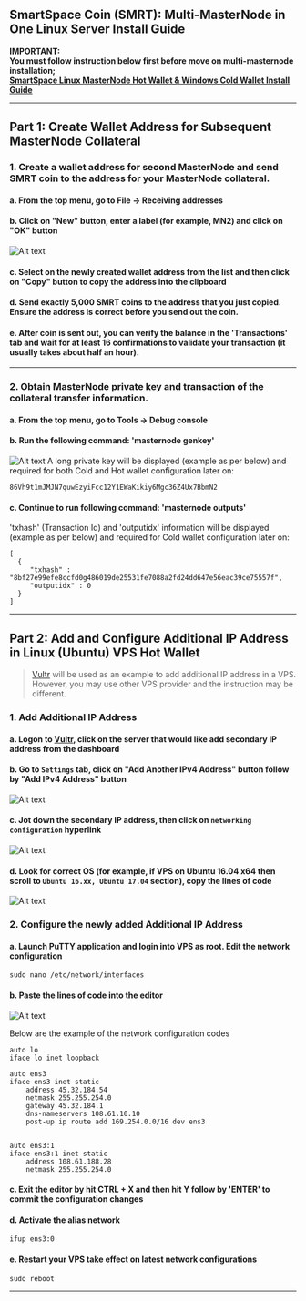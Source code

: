 ## SmartSpace Coin (SMRT): Multi-MasterNode in One Linux Server Install Guide

**IMPORTANT:**<br>
**You must follow instruction below first before move on multi-masternode installation;**<br>
**[SmartSpace Linux MasterNode Hot Wallet & Windows Cold Wallet Install Guide](SMRT_Masternode_Linux_Win_Guide.md)**
 
---
 
## **Part 1**: Create Wallet Address for Subsequent MasterNode Collateral

### 1. Create a wallet address for second MasterNode and send SMRT coin to the address for your MasterNode collateral.

#### a. From the top menu, go to File -> Receiving addresses
#### b. Click on "New" button, enter a label (for example, MN2) and click on "OK" button
![Alt text](https://github.com/ButterX/SmartSpaceCoin/blob/master/images/smrt-windows-wallet-second-address.png "Second Wallet Address")
#### c. Select on the newly created wallet address from the list and then click on "Copy" button to copy the address into the clipboard
#### d. Send exactly 5,000 SMRT coins to the address that you just copied. Ensure the address is correct before you send out the coin.
#### e. After coin is sent out, you can verify the balance in the 'Transactions' tab and wait for at least 16 confirmations to validate your transaction (it usually takes about half an hour).

---

### 2. Obtain MasterNode private key and transaction of the collateral transfer information.
#### a. From the top menu, go to Tools -> Debug console
#### b. Run the following command: 'masternode genkey'
![Alt text](https://github.com/ButterX/SmartSpaceCoin/blob/master/images/smrt-windows-wallet-genkey.png "Wallet masternode genkey")
A long private key will be displayed (example as per below) and required for both Cold and Hot wallet configuration later on:
```
86Vh9t1mJMJN7quwEzyiFcc12Y1EWaKikiy6Mgc36Z4Ux7BbmN2
```

#### c. Continue to run following command: 'masternode outputs'
'txhash' (Transaction Id) and 'outputidx' information will be displayed (example as per below) and required for Cold wallet configuration later on:
```
[
  {
     "txhash" : "8bf27e99efe8ccfd0g486019de25531fe7088a2fd24dd647e56eac39ce75557f",
     "outputidx" : 0
  }
]
```

---
 
## **Part 2**: Add and Configure Additional IP Address in Linux (Ubuntu) VPS Hot Wallet

> <a href="https://www.vultr.com/?ref=7414835" target="_blank">Vultr</a> will be used as an example to add additional IP address in a VPS. However, you may use other VPS provider and the instruction may be different.
 
### 1. Add Additional IP Address
 
#### a. Logon to <a href="https://www.vultr.com/?ref=7414835" target="_blank">Vultr</a>, click on the server that would like add secondary IP address from the dashboard
#### b. Go to `Settings` tab, click on "Add Another IPv4 Address" button follow by "Add IPv4 Address" button
![Alt text](https://github.com/ButterX/SmartSpaceCoin/blob/master/images/smrt-vultr-vps-add-secondary-ip-1.png "Vultr.com create secondary IP")
#### c. Jot down the secondary IP address, then click on `networking configuration` hyperlink
![Alt text](https://github.com/ButterX/SmartSpaceCoin/blob/master/images/smrt-vultr-vps-add-secondary-ip-2.png "Vultr.com new secondary IP")
#### d. Look for correct OS (for example, if VPS on Ubuntu 16.04 x64 then scroll to `Ubuntu 16.xx, Ubuntu 17.04` section), copy the lines of code
![Alt text](https://github.com/ButterX/SmartSpaceCoin/blob/master/images/smrt-vultr-vps-secondary-ip-command.png "Vultr.com secondary IP commands")
 
### 2. Configure the newly added Additional IP Address
 
#### a. Launch PuTTY application and login into VPS as root. Edit the network configuration

```
sudo nano /etc/network/interfaces
```

#### b. Paste the lines of code into the editor
![Alt text](https://github.com/ButterX/SmartSpaceCoin/blob/master/images/smrt-vultr-vps-interfaces-configuration.png "VPS Interfaces Configuration")

Below are the example of the network configuration codes
```
auto lo
iface lo inet loopback
 
auto ens3
iface ens3 inet static
	address 45.32.184.54
	netmask 255.255.254.0
	gateway 45.32.184.1
	dns-nameservers 108.61.10.10
	post-up ip route add 169.254.0.0/16 dev ens3
 
 
auto ens3:1
iface ens3:1 inet static
	address 108.61.188.28
	netmask 255.255.254.0
```

#### c. Exit the editor by hit CTRL + X and then hit Y follow by 'ENTER' to commit the configuration changes
#### d. Activate the alias network

```
ifup ens3:0
```

#### e. Restart your VPS take effect on latest network configurations

```
sudo reboot
```

---
 
